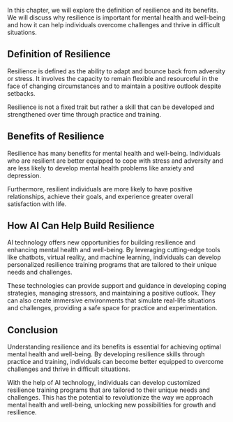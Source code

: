 
In this chapter, we will explore the definition of resilience and its benefits. We will discuss why resilience is important for mental health and well-being and how it can help individuals overcome challenges and thrive in difficult situations.

Definition of Resilience
------------------------

Resilience is defined as the ability to adapt and bounce back from adversity or stress. It involves the capacity to remain flexible and resourceful in the face of changing circumstances and to maintain a positive outlook despite setbacks.

Resilience is not a fixed trait but rather a skill that can be developed and strengthened over time through practice and training.

Benefits of Resilience
----------------------

Resilience has many benefits for mental health and well-being. Individuals who are resilient are better equipped to cope with stress and adversity and are less likely to develop mental health problems like anxiety and depression.

Furthermore, resilient individuals are more likely to have positive relationships, achieve their goals, and experience greater overall satisfaction with life.

How AI Can Help Build Resilience
--------------------------------

AI technology offers new opportunities for building resilience and enhancing mental health and well-being. By leveraging cutting-edge tools like chatbots, virtual reality, and machine learning, individuals can develop personalized resilience training programs that are tailored to their unique needs and challenges.

These technologies can provide support and guidance in developing coping strategies, managing stressors, and maintaining a positive outlook. They can also create immersive environments that simulate real-life situations and challenges, providing a safe space for practice and experimentation.

Conclusion
----------

Understanding resilience and its benefits is essential for achieving optimal mental health and well-being. By developing resilience skills through practice and training, individuals can become better equipped to overcome challenges and thrive in difficult situations.

With the help of AI technology, individuals can develop customized resilience training programs that are tailored to their unique needs and challenges. This has the potential to revolutionize the way we approach mental health and well-being, unlocking new possibilities for growth and resilience.
